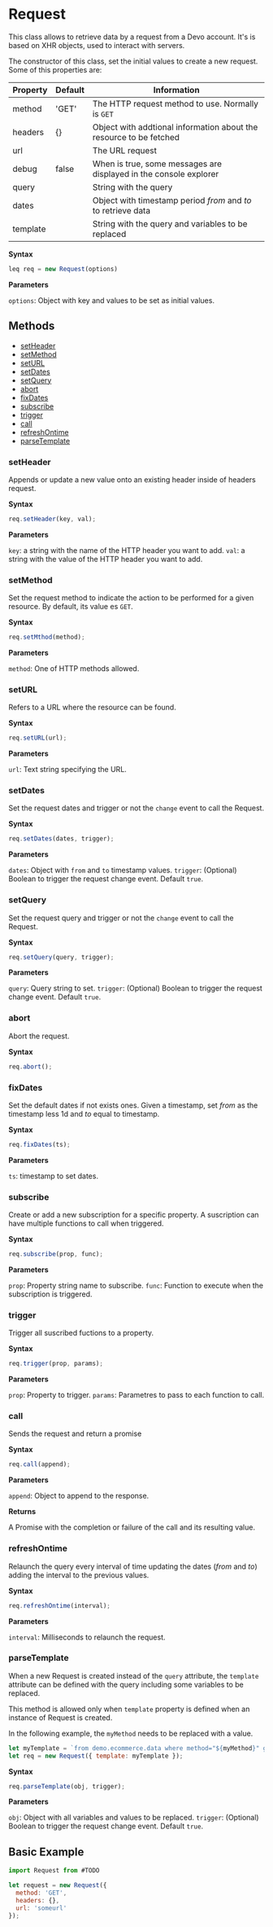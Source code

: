 # Request

This class allows to retrieve data by a request from a Devo account. It's is based on XHR objects, used to interact with servers.

The constructor of this class, set the initial values to create a new request. Some of this properties are:

| Property | Default | Information                                                        |
| -------- | ------- | ------------------------------------------------------------------ |
| method   | 'GET'   | The HTTP request method to use. Normally is `GET`                  |
| headers  | {}      | Object with addtional information about the resource to be fetched |
| url      |         | The URL request                                                    |
| debug    | false   | When is true, some messages are displayed in the console explorer  |
| query    |         | String with the query                                              |
| dates    |         | Object with timestamp period _from_ and _to_ to retrieve data      |
| template |         | String with the query and variables to be replaced                 |

**Syntax**

```javascript
leq req = new Request(options)
```

**Parameters**

`options`: Object with key and values to be set as initial values.

## Methods

- [setHeader](#setheader)
- [setMethod](#setmethod)
- [setURL](#seturl)
- [setDates](#setdates)
- [setQuery](#setquery)
- [abort](#abort)
- [fixDates](#fixdates)
- [subscribe](#subscribe)
- [trigger](#trigger)
- [call](#call)
- [refreshOntime](#refreshontime)
- [parseTemplate](#parsetemplate)

### setHeader

Appends or update a new value onto an existing header inside of headers request.

**Syntax**

```javascript
req.setHeader(key, val);
```

**Parameters**

`key`: a string with the name of the HTTP header you want to add.
`val`: a string with the value of the HTTP header you want to add.

### setMethod

Set the request method to indicate the action to be performed for a given resource. By default, its value es `GET`.

**Syntax**

```javascript
req.setMthod(method);
```

**Parameters**

`method`: One of HTTP methods allowed.

### setURL

Refers to a URL where the resource can be found.

**Syntax**

```javascript
req.setURL(url);
```

**Parameters**

`url`: Text string specifying the URL.

### setDates

Set the request dates and trigger or not the `change` event to call the Request.

**Syntax**

```javascript
req.setDates(dates, trigger);
```

**Parameters**

`dates`: Object with `from` and `to` timestamp values.
`trigger`: (Optional) Boolean to trigger the request change event. Default `true`.

### setQuery

Set the request query and trigger or not the `change` event to call the Request.

**Syntax**

```javascript
req.setQuery(query, trigger);
```

**Parameters**

`query`: Query string to set.
`trigger`: (Optional) Boolean to trigger the request change event. Default `true`.

### abort

Abort the request.

**Syntax**

```javascript
req.abort();
```

### fixDates

Set the default dates if not exists ones. Given a timestamp, set _from_ as the timestamp less 1d and _to_ equal to timestamp.

**Syntax**

```javascript
req.fixDates(ts);
```

**Parameters**

`ts`: timestamp to set dates.

### subscribe

Create or add a new subscription for a specific property. A suscription can have multiple functions to call when triggered.

**Syntax**

```javascript
req.subscribe(prop, func);
```

**Parameters**

`prop`: Property string name to subscribe.
`func`: Function to execute when the subscription is triggered.

### trigger

Trigger all suscribed fuctions to a property.

**Syntax**

```javascript
req.trigger(prop, params);
```

**Parameters**

`prop`: Property to trigger.
`params`: Parametres to pass to each function to call.

### call

Sends the request and return a promise

**Syntax**

```javascript
req.call(append);
```

**Parameters**

`append`: Object to append to the response.

**Returns**

A Promise with the completion or failure of the call and its resulting value.

### refreshOntime

Relaunch the query every interval of time updating the dates (_from_ and _to_) adding the interval to the previous values.

**Syntax**

```javascript
req.refreshOntime(interval);
```

**Parameters**

`interval`: Milliseconds to relaunch the request.

### parseTemplate

When a new Request is created instead of the `query` attribute, the `template` attribute can be defined with the query including some variables to be replaced.

This method is allowed only when `template` property is defined when an instance of Request is created.

In the following example, the `myMethod` needs to be replaced with a value.

```javascript
let myTemplate = `from demo.ecommerce.data where method="${myMethod}" group select count() as count`;
let req = new Request({ template: myTemplate });
```

**Syntax**

```javascript
req.parseTemplate(obj, trigger);
```

**Parameters**

`obj`: Object with all variables and values to be replaced.
`trigger`: (Optional) Boolean to trigger the request change event. Default `true`.

## Basic Example

```javascript
import Request from #TODO

let request = new Request({
  method: 'GET',
  headers: {},
  url: 'someurl'
});
```
